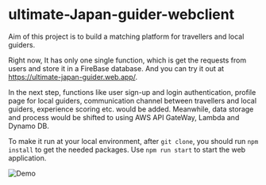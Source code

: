 # ultimate-Japan-guider-webclient
Aim of this project is to build a matching platform for travellers and local guiders.

Right now, It has only one single function, which is get the requests from users and store it in a FireBase database. And you can try it out at https://ultimate-japan-guider.web.app/.

In the next step, functions like user sign-up and login authentication, profile page for local guiders, communication channel between travellers and local guiders, experience scoring etc. would be added.
Meanwhile, data storage and process would be shifted to using AWS API GateWay, Lambda and Dynamo DB.

To make it run at your local environment, after `git clone`, you should run `npm install` to get the needed packages.
Use `npm run start` to start the web application.

![Demo](https://user-images.githubusercontent.com/55442994/87073379-447a5580-c258-11ea-9ade-a2b0812935b6.gif)
